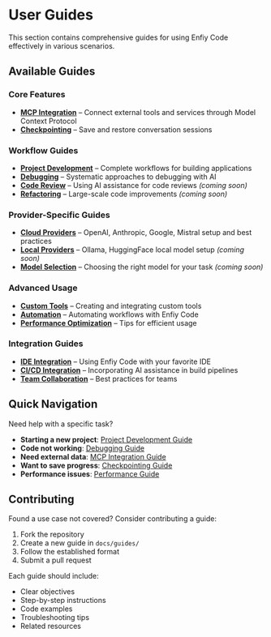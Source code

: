 # User Guides

This section contains comprehensive guides for using Enfiy Code effectively in various scenarios.

## Available Guides

### Core Features

- **[MCP Integration](./mcp-integration.md)** – Connect external tools and services through Model Context Protocol
- **[Checkpointing](./checkpointing.md)** – Save and restore conversation sessions

### Workflow Guides

- **[Project Development](./project-development.md)** – Complete workflows for building applications
- **[Debugging](./debugging.md)** – Systematic approaches to debugging with AI
- **[Code Review](./code-review.md)** – Using AI assistance for code reviews _(coming soon)_
- **[Refactoring](./refactoring.md)** – Large-scale code improvements _(coming soon)_

### Provider-Specific Guides

- **[Cloud Providers](./cloud-providers.md)** – OpenAI, Anthropic, Google, Mistral setup and best practices
- **[Local Providers](./local-providers.md)** – Ollama, HuggingFace local model setup _(coming soon)_
- **[Model Selection](./model-selection.md)** – Choosing the right model for your task _(coming soon)_

### Advanced Usage

- **[Custom Tools](./custom-tools.md)** – Creating and integrating custom tools
- **[Automation](./automation.md)** – Automating workflows with Enfiy Code
- **[Performance Optimization](./performance.md)** – Tips for efficient usage

### Integration Guides

- **[IDE Integration](./ide-integration.md)** – Using Enfiy Code with your favorite IDE
- **[CI/CD Integration](./ci-cd.md)** – Incorporating AI assistance in build pipelines
- **[Team Collaboration](./team-collaboration.md)** – Best practices for teams

## Quick Navigation

Need help with a specific task?

- **Starting a new project**: [Project Development Guide](./project-development.md)
- **Code not working**: [Debugging Guide](./debugging.md)
- **Need external data**: [MCP Integration Guide](./mcp-integration.md)
- **Want to save progress**: [Checkpointing Guide](./checkpointing.md)
- **Performance issues**: [Performance Guide](./performance.md)

## Contributing

Found a use case not covered? Consider contributing a guide:

1. Fork the repository
2. Create a new guide in `docs/guides/`
3. Follow the established format
4. Submit a pull request

Each guide should include:

- Clear objectives
- Step-by-step instructions
- Code examples
- Troubleshooting tips
- Related resources
